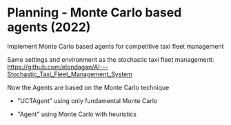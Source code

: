# Planning - Monte Carlo based agents (2022)
Implement Monte Carlo based agents for competitive taxi fleet management 

Same settings and environment as the stochastic taxi fleet management:                                   https://github.com/elondagan/AI---Stochastic_Taxi_Fleet_Management_System

Now the Agents are based on the Monte Carlo technique 

* "UCTAgent" using only fundamental Monte Carlo

* "Agent" using Monte Carlo with heuristics
